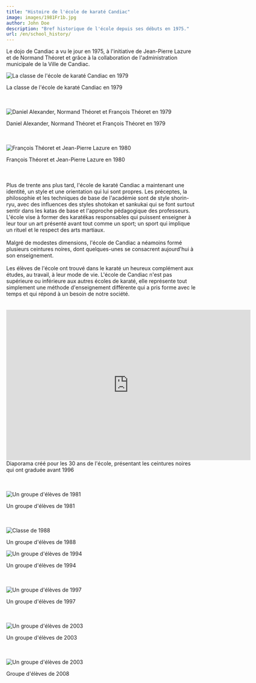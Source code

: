 ```yaml
---
title: "Histoire de l'école de karaté Candiac"
image: images/1981Fr1b.jpg
author: John Doe
description: "Bref historique de l'école depuis ses débuts en 1975."
url: /en/school_history/
---
```


Le dojo de Candiac a vu le jour en 1975, à l'initiative de Jean-Pierre Lazure et de Normand Théoret et grâce à la collaboration de l'administration municipale de la Ville de Candiac.

![La classe de l'école de karaté Candiac en 1979](/images/1979classe11.jpg#center)

<div class="caption">La classe de l'école de karaté Candiac en 1979</div>
<br><br>

![Daniel Alexander, Normand Théoret et François Théoret en 1979](/images/1979c1.jpg#center)

<div class="caption">Daniel Alexander, Normand Théoret et François Théoret en 1979</div>
<br><br>

![François Théoret et Jean-Pierre Lazure en 1980](/images/1980.jpg#center)

<div class="caption">François Théoret et Jean-Pierre Lazure en 1980</div>
<br><br>

</div>
<br>
Plus de trente ans plus tard, l'école de karaté Candiac a maintenant une identité, un style et une orientation qui lui sont propres. Les préceptes, la philosophie et les techniques de base de l'académie sont de style shorin-ryu, avec des influences des styles shotokan et sankukai qui se font surtout sentir dans les katas de base et l'approche pédagogique des professeurs. L'école vise à former des karatékas responsables qui puissent enseigner à leur tour un art présenté avant tout comme un sport; un sport qui implique un rituel et le respect des arts martiaux. <br>
<br>
Malgré de modestes dimensions, l'école de Candiac a néamoins formé plusieurs ceintures noires, dont quelques-unes se consacrent aujourd'hui à son enseignement. <br>
<br>
Les élèves de l'école ont trouvé dans le karaté un heureux complément aux études, au travail, à leur mode de vie. L'école de Candiac n'est
pas supérieure ou inférieure aux autres écoles de karaté, elle représente tout simplement une méthode d'enseignement différente qui a pris forme avec le temps et qui répond à un besoin de notre société.<br>
<br>
<br>
<iframe width="650" height="400" src="https://www.youtube.com/embed/OTWTcTKs5Qk" frameborder="0" allowfullscreen></iframe>
<div class="caption">Diaporama créé pour les 30 ans de l'école, présentant les ceintures noires qui ont graduée avant 1996</div>
<br><br>

![Un groupe d'élèves de 1981](/images/1981Fr1b.jpg#center)

<div class="caption">Un groupe d'élèves de 1981</div>
<br><br>

![Classe de 1988](/images/1988T1b.jpg#center)

<div class="caption">Un groupe d'élèves de 1988</div>

![Un groupe d'élèves de 1994](/images/1994dt1b.jpg#center)

<div class="caption">Un groupe d'élèves de 1994</div>
<br><br>

![Un groupe d'élèves de 1997](/images/1997ap1b.jpg#center)

<div class="caption">Un groupe d'élèves de 1997</div>
<br><br>

![Un groupe d'élèves de 2003](/images/2003jc2b.jpg#center)

<div class="caption">Un groupe d'élèves de 2003</div>
<br><br>

![Un groupe d'élèves de 2003](/images/Groupe_karate_2008.jpg#center)

<div class="caption">Groupe d'élèves de 2008</div>
